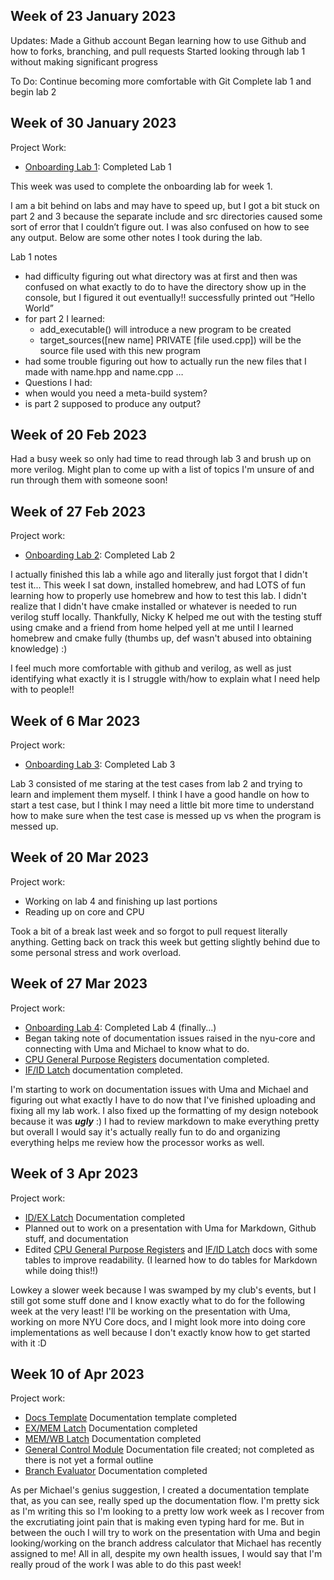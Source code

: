 ## Week of 23 January 2023

Updates:
Made a Github account
Began learning how to use Github and how to forks, branching, and pull requests
Started looking through lab 1 without making significant progress

To Do:
Continue becoming more comfortable with Git
Complete lab 1 and begin lab 2

## Week of 30 January 2023

Project Work:
* [Onboarding Lab 1](https://github.com/gil92723/Week-1.git): Completed Lab 1

This week was used to complete the onboarding lab for week 1.

I am a bit behind on labs and may have to speed up, but I got a bit stuck on part 2 and 3 because the separate include and src directories caused some sort of error that I couldn’t figure out. I was also confused on how to see any output. Below are some other notes I took during the lab.
 
Lab 1 notes

* had difficulty figuring out what directory was at first and then was confused on what exactly to do to have the directory show up in the console, but I figured it out eventually!!
successfully printed out “Hello World”
* for part 2 I learned:
  * add_executable() will introduce a new program to be created
  * target_sources([new name] PRIVATE [file used.cpp]) will be the source file used with this new program
* had some trouble figuring out how to actually run the new files that I made with name.hpp and name.cpp …
* Questions I had:
*   when would you need a meta-build system?
*   is part 2 supposed to produce any output?
 
## Week of 20 Feb 2023

Had a busy week so only had time to read through lab 3 and brush up on more verilog. Might plan to come up with a list of topics I'm unsure of and run through them with someone soon!

## Week of 27 Feb 2023

Project work:
* [Onboarding Lab 2](https://github.com/gil92723/onboarding-lab-2.git): Completed Lab 2

I actually finished this lab a while ago and literally just forgot that I didn't test it... This week I sat down, installed homebrew, and had LOTS of fun learning how to properly use homebrew and how to test this lab. I didn't realize that I didn't have cmake installed or whatever is needed to run verilog stuff locally. Thankfully, Nicky K helped me out with the testing stuff using cmake and a friend from home helped yell at me until I learned homebrew and cmake fully (thumbs up, def wasn't abused into obtaining knowledge) :)

I feel much more comfortable with github and verilog, as well as just identifying what exactly it is I struggle with/how to explain what I need help with to people!!

## Week of 6 Mar 2023

Project work:
* [Onboarding Lab 3](https://github.com/gil92723/onboarding-lab-3.git): Completed Lab 3

Lab 3 consisted of me staring at the test cases from lab 2 and trying to learn and implement them myself. I think I have a good handle on how to start a test case, but I think I may need a little bit more time to understand how to make sure when the test case is messed up vs when the program is messed up.

## Week of 20 Mar 2023

Project work:
* Working on lab 4 and finishing up last portions
* Reading up on core and CPU

Took a bit of a break last week and so forgot to pull request literally anything. Getting back on track this week but getting slightly behind due to some personal stress and work overload.

## Week of 27 Mar 2023

Project work:
* [Onboarding Lab 4](https://github.com/gil92723/onboarding-lab-4.git): Completed Lab 4 (finally...)
* Began taking note of documentation issues raised in the nyu-core and connecting with Uma and Michael to know what to do.
* [CPU General Purpose Registers](https://github.com/gil92723/nyu-core/blob/51352f844e05e11fb531a43f4f41c34609895086/module_functionality/00_CPU_general_purpose_registers.md) documentation completed.
* [IF/ID Latch](https://github.com/gil92723/nyu-core/blob/51352f844e05e11fb531a43f4f41c34609895086/module_functionality/01_IF_ID_latch.md) documentation completed.

I'm starting to work on documentation issues with Uma and Michael and figuring out what exactly I have to do now that I've finished uploading and fixing all my lab work. I also fixed up the formatting of my design notebook because it was _**ugly**_ :) I had to review markdown to make everything pretty but overall I would say it's actually really fun to do and organizing everything helps me review how the processor works as well.

## Week of 3 Apr 2023

Project work:
* [ID/EX Latch](https://github.com/gil92723/nyu-core/blob/74b0cf3105e0532e48b7c58869802cf8e0e9f682/module_functionality/02_ID_EX_Latch.md) Documentation completed
* Planned out to work on a presentation with Uma for Markdown, Github stuff, and documentation
* Edited [CPU General Purpose Registers](https://github.com/gil92723/nyu-core/blob/51352f844e05e11fb531a43f4f41c34609895086/module_functionality/00_CPU_general_purpose_registers.md) and [IF/ID Latch](https://github.com/gil92723/nyu-core/blob/51352f844e05e11fb531a43f4f41c34609895086/module_functionality/01_IF_ID_latch.md) docs with some tables to improve readability. (I learned how to do tables for Markdown while doing this!!)

Lowkey a slower week because I was swamped by my club's events, but I still got some stuff done and I know exactly what to do for the following week at the very least! I'll be working on the presentation with Uma, working on more NYU Core docs, and I might look more into doing core implementations as well because I don't exactly know how to get started with it :D

## Week 10 of Apr 2023

Project work:
* [Docs Template](https://github.com/gil92723/nyu-core/blob/5e69daf2408a299ef6d88af0abf6836bfe90b7e7/module_functionality/doc_template.md) Documentation template completed
* [EX/MEM Latch](https://github.com/gil92723/nyu-core/blob/5e69daf2408a299ef6d88af0abf6836bfe90b7e7/module_functionality/03_EX_MEM_Latch.md) Documentation completed
* [MEM/WB Latch](https://github.com/gil92723/nyu-core/blob/5e69daf2408a299ef6d88af0abf6836bfe90b7e7/module_functionality/04_MEM_WB_Latch.md) Documentation completed
* [General Control Module](https://github.com/gil92723/nyu-core/blob/5e69daf2408a299ef6d88af0abf6836bfe90b7e7/module_functionality/05_General_Control_Module.md) Documentation file created; not completed as there is not yet a formal outline
* [Branch Evaluator](https://github.com/gil92723/nyu-core/blob/5e69daf2408a299ef6d88af0abf6836bfe90b7e7/module_functionality/06_Branch_Evaluator.md) Documentation completed

As per Michael's genius suggestion, I created a documentation template that, as you can see, really sped up the documentation flow. I'm pretty sick as I'm writing this so I'm looking to a pretty low work week as I recover from the excrutiating joint pain that is making even typing hard for me. But in between the ouch I will try to work on the presentation with Uma and begin looking/working on the branch address calculator that Michael has recently assigned to me! All in all, despite my own health issues, I would say that I'm really proud of the work I was able to do this past week!
